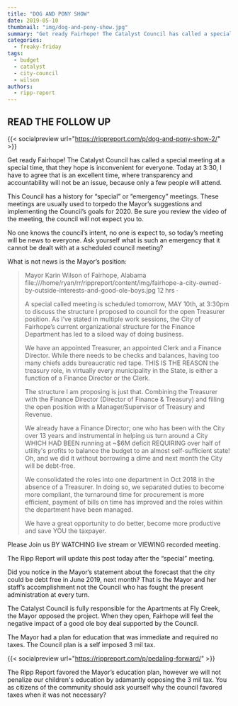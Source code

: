 ```yaml
---
title: "DOG AND PONY SHOW"
date: 2019-05-10
thumbnail: "img/dog-and-pony-show.jpg"
summary: "Get ready Fairhope! The Catalyst Council has called a special meeting at a special time, that they hope is inconvenient for everyone. Today at 3:30, I have to agree that is an excellent time, where transparency and accountability will not be an issue, because only a few people will attend."
categories: 
  - freaky-friday
tags: 
  - budget
  - catalyst
  - city-council
  - wilson
authors: 
  - ripp-report
---
```



## READ THE FOLLOW UP

{{< socialpreview url="https://rippreport.com/p/dog-and-pony-show-2/" >}}

Get ready Fairhope! The Catalyst Council has called a special meeting at a special time, that they hope is inconvenient for everyone. Today at 3:30, I have to agree that is an excellent time, where transparency and accountability will not be an issue, because only a few people will attend.

This Council has a history for “special” or “emergency” meetings. These meetings are usually used to torpedo the Mayor’s suggestions and implementing the Council’s goals for 2020. Be sure you review the video of the meeting, the council will not expect you to.

No one knows the council’s intent, no one is expect to, so today’s meeting will be news to everyone. Ask yourself what is such an emergency that it cannot be dealt with at a scheduled council meeting?

What is not news is the Mayor’s position:

> Mayor Karin Wilson of Fairhope, Alabama
> file:///home/ryan/rr/rippreport/content/img/fairhope-a-city-owned-by-outside-interests-and-good-ole-boys.jpg
> 12 hrs ·
> 
> A special called meeting is scheduled tomorrow, MAY 10th, at 3:30pm to discuss the structure I proposed to council for the open Treasurer position. As I’ve stated in multiple work sessions, the City of Fairhope’s current organizational structure for the Finance Department has led to a siloed way of doing business.
> 
> We have an appointed Treasurer, an appointed Clerk and a Finance Director. While there needs to be checks and balances, having too many chiefs adds bureaucratic red tape. THIS IS THE REASON the treasury role, in virtually every municipality in the State, is either a function of a Finance Director or the Clerk.
> 
> The structure I am proposing is just that. Combining the Treasurer with the Finance Director (Director of Finance & Treasury) and filling the open position with a Manager/Supervisor of Treasury and Revenue.
> 
> We already have a Finance Director; one who has been with the City over 13 years and instrumental in helping us turn around a City WHICH HAD BEEN running at ~$6M deficit REQUIRING over half of utility's profits to balance the budget to an almost self-sufficient state! Oh, and we did it without borrowing a dime and next month the City will be debt-free.
> 
> We consolidated the roles into one department in Oct 2018 in the absence of a Treasurer. In doing so, we separated duties to become more compliant, the turnaround time for procurement is more efficient, payment of bills on time has improved and the roles within the department have been managed.
> 
> We have a great opportunity to do better, become more productive and save YOU the taxpayer.

Please Join us BY WATCHING live stream or VIEWING recorded meeting.

The Ripp Report will update this post today after the “special” meeting.

Did you notice in the Mayor’s statement about the forecast that the city could be debt free in June 2019, next month? That is the Mayor and her staff’s accomplishment not the Council who has fought the present administration at every turn.

The Catalyst Council is fully responsible for the Apartments at Fly Creek, the Mayor opposed the project. When they open, Fairhope will feel the negative impact of a good ole boy deal supported by the Council.

The Mayor had a plan for education that was immediate and required no taxes. The Council plan is a self imposed 3 mil tax.

{{< socialpreview url="https://rippreport.com/p/pedaling-forward/" >}}

The Ripp Report favored the Mayor’s education plan, however we will not penalize our children's education by adamantly opposing the 3 mil tax. You as citizens of the community should ask yourself why the council favored taxes when it was not necessary?
